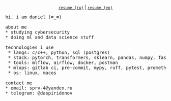 <p align="center">
  <a href="https://cop1cat.github.io/resume/spiridonov_ru.pdf"><code>resume (ru)</code></a> |
  <a href="https://cop1cat.github.io/resume/spiridonov_en.pdf"><code>resume (en)</code></a>
</p>

<pre>
hi, i am daniel (=_=)

about me
* studying cybersecurity
* doing ml and data science stuff

technologies i use
 * langs: c/c++, python, sql (postgres)
 * stack: pytorch, transformers, sklearn, pandas, numpy, fastapi
 * tools: mlflow, airflow, docker, postman
 * mlops: gitlab ci, pre-commit, mypy, ruff, pytest, prometheus
 * os: linux, macos

contact me
* email: sprv-4@yandex.ru
* telegram: @daspiridonov
</pre>
